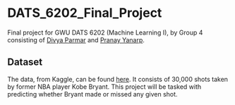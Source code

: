 # DATS_6202_Final_Project
Final project for GWU DATS 6202 (Machine Learning I), by Group 4 consisting of [Divya Parmar](https://github.com/dparmar16) and [Pranay Yanarp](https://github.com/Pranay-yanarp/).

## Dataset

The data, from Kaggle, can be found [here](https://www.kaggle.com/c/kobe-bryant-shot-selection/data). It consists of 30,000 shots taken by former NBA player Kobe Bryant. This project will be tasked with predicting whether Bryant made or missed any given shot.
